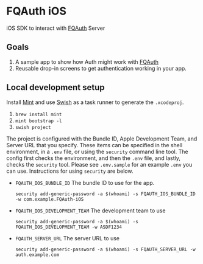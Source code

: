 # FQAuth iOS

iOS SDK to interact with [FQAuth](https://github.com/FullQueueDeveloper/FQAuth) Server

## Goals

1. A sample app to show how Auth might work with [FQAuth](https://github.com/FullQueueDeveloper/FQAuth)
2. Reusable drop-in screens to get authentication working in your app.

## Local development setup

Install [Mint](https://github.com/yonaskolb/Mint) and use [Swish](https://github.com/FullQueueDeveloper/Swish) as a task runner to generate the `.xcodeproj`.

1. `brew install mint`
2. `mint bootstrap -l`
3. `swish project`


The project is configured with the Bundle ID, Apple Development Team, and Server URL that you specify. These items can be specified in the shell environment, in a `.env` file, or using the `security` command line tool. The config first checks the environment, and then the `.env` file, and lastly, checks the `security` tool. Please see `.env.sample` for an example `.env` you can use. Instructions for using `security` are below.

- `FQAUTH_IOS_BUNDLE_ID` The bundle ID to use for the app.

  ```
  security add-generic-password -a $(whoami) -s FQAUTH_IOS_BUNDLE_ID -w com.example.FQAuth-iOS
  ```

- `FQAUTH_IOS_DEVELOPMENT_TEAM` The development team to use

  ```
  security add-generic-password -a $(whoami) -s FQAUTH_IOS_DEVELOPMENT_TEAM -w ASDF1234
  ```

- `FQAUTH_SERVER_URL` The server URL to use

  ```
  security add-generic-password -a $(whoami) -s FQAUTH_SERVER_URL -w auth.example.com
  ```
